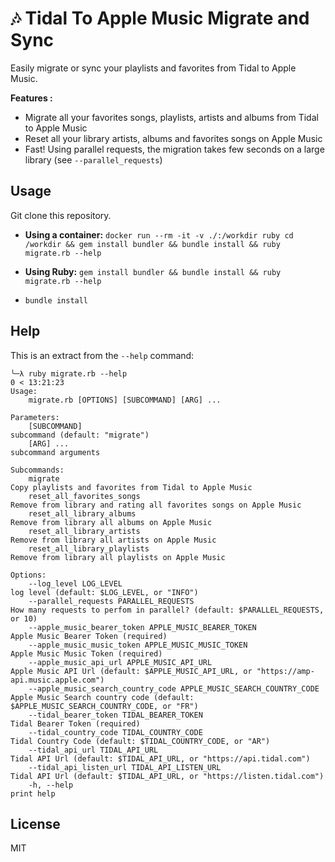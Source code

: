 # 🎶 Tidal To Apple Music Migrate and Sync

Easily migrate or sync your playlists and favorites from Tidal to Apple Music.

**Features :**
- Migrate all your favorites songs, playlists, artists and albums from Tidal to Apple Music
- Reset all your library artists, albums and favorites songs on Apple Music
- Fast! Using parallel requests, the migration takes few seconds on a large library (see `--parallel_requests`)

## Usage

Git clone this repository.

- **Using a container:** `docker run --rm -it -v ./:/workdir ruby cd /workdir && gem install bundler && bundle install && ruby migrate.rb --help`
- **Using Ruby:** `gem install bundler && bundle install && ruby migrate.rb --help`

- `bundle install`

## Help

This is an extract from the `--help` command:

```text
╰─λ ruby migrate.rb --help                                                                                                                0 < 13:21:23
Usage:
    migrate.rb [OPTIONS] [SUBCOMMAND] [ARG] ...

Parameters:
    [SUBCOMMAND]                                                         subcommand (default: "migrate")
    [ARG] ...                                                            subcommand arguments

Subcommands:
    migrate                                                              Copy playlists and favorites from Tidal to Apple Music
    reset_all_favorites_songs                                            Remove from library and rating all favorites songs on Apple Music
    reset_all_library_albums                                             Remove from library all albums on Apple Music
    reset_all_library_artists                                            Remove from library all artists on Apple Music
    reset_all_library_playlists                                          Remove from library all playlists on Apple Music

Options:
    --log_level LOG_LEVEL                                                log level (default: $LOG_LEVEL, or "INFO")
    --parallel_requests PARALLEL_REQUESTS                                How many requests to perfom in parallel? (default: $PARALLEL_REQUESTS, or 10)
    --apple_music_bearer_token APPLE_MUSIC_BEARER_TOKEN                  Apple Music Bearer Token (required)
    --apple_music_music_token APPLE_MUSIC_MUSIC_TOKEN                    Apple Music Music Token (required)
    --apple_music_api_url APPLE_MUSIC_API_URL                            Apple Music API Url (default: $APPLE_MUSIC_API_URL, or "https://amp-api.music.apple.com")
    --apple_music_search_country_code APPLE_MUSIC_SEARCH_COUNTRY_CODE    Apple Music Search country code (default: $APPLE_MUSIC_SEARCH_COUNTRY_CODE, or "FR")
    --tidal_bearer_token TIDAL_BEARER_TOKEN                              Tidal Bearer Token (required)
    --tidal_country_code TIDAL_COUNTRY_CODE                              Tidal Country Code (default: $TIDAL_COUNTRY_CODE, or "AR")
    --tidal_api_url TIDAL_API_URL                                        Tidal API Url (default: $TIDAL_API_URL, or "https://api.tidal.com")
    --tidal_api_listen_url TIDAL_API_LISTEN_URL                          Tidal API Url (default: $TIDAL_API_URL, or "https://listen.tidal.com")
    -h, --help                                                           print help

```

## License

MIT